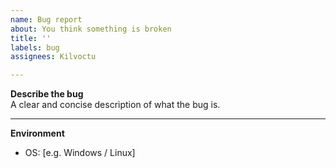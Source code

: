 ```yaml
---
name: Bug report
about: You think something is broken
title: ''
labels: bug
assignees: Kilvoctu

---
```


**Describe the bug**  
A clear and concise description of what the bug is.

---

**Environment**
 - OS: [e.g. Windows / Linux]

